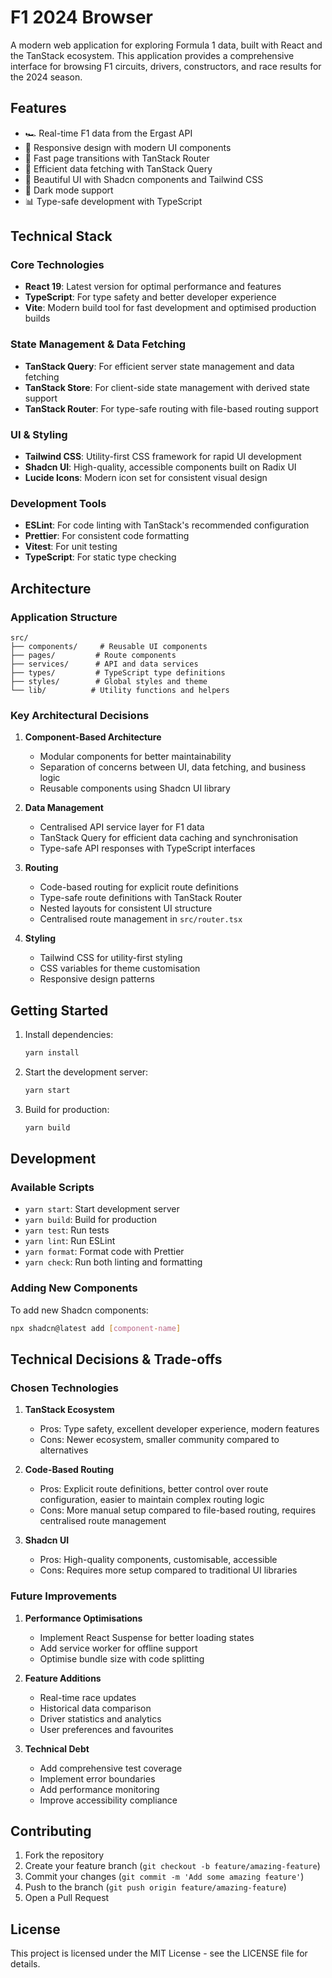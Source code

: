 # F1 2024 Browser

A modern web application for exploring Formula 1 data, built with React and the TanStack ecosystem. This application provides a comprehensive interface for browsing F1 circuits, drivers, constructors, and race results for the 2024 season.

## Features

- 🏎️ Real-time F1 data from the Ergast API
- 📱 Responsive design with modern UI components
- 🚀 Fast page transitions with TanStack Router
- 🔄 Efficient data fetching with TanStack Query
- 🎨 Beautiful UI with Shadcn components and Tailwind CSS
- 🌙 Dark mode support
- 📊 Type-safe development with TypeScript

## Technical Stack

### Core Technologies

- **React 19**: Latest version for optimal performance and features
- **TypeScript**: For type safety and better developer experience
- **Vite**: Modern build tool for fast development and optimised production builds

### State Management & Data Fetching

- **TanStack Query**: For efficient server state management and data fetching
- **TanStack Store**: For client-side state management with derived state support
- **TanStack Router**: For type-safe routing with file-based routing support

### UI & Styling

- **Tailwind CSS**: Utility-first CSS framework for rapid UI development
- **Shadcn UI**: High-quality, accessible components built on Radix UI
- **Lucide Icons**: Modern icon set for consistent visual design

### Development Tools

- **ESLint**: For code linting with TanStack's recommended configuration
- **Prettier**: For consistent code formatting
- **Vitest**: For unit testing
- **TypeScript**: For static type checking

## Architecture

### Application Structure

```
src/
├── components/     # Reusable UI components
├── pages/         # Route components
├── services/      # API and data services
├── types/         # TypeScript type definitions
├── styles/        # Global styles and theme
└── lib/          # Utility functions and helpers
```

### Key Architectural Decisions

1. **Component-Based Architecture**

   - Modular components for better maintainability
   - Separation of concerns between UI, data fetching, and business logic
   - Reusable components using Shadcn UI library

2. **Data Management**

   - Centralised API service layer for F1 data
   - TanStack Query for efficient data caching and synchronisation
   - Type-safe API responses with TypeScript interfaces

3. **Routing**

   - Code-based routing for explicit route definitions
   - Type-safe route definitions with TanStack Router
   - Nested layouts for consistent UI structure
   - Centralised route management in `src/router.tsx`

4. **Styling**
   - Tailwind CSS for utility-first styling
   - CSS variables for theme customisation
   - Responsive design patterns

## Getting Started

1. Install dependencies:

   ```bash
   yarn install
   ```

2. Start the development server:

   ```bash
   yarn start
   ```

3. Build for production:
   ```bash
   yarn build
   ```

## Development

### Available Scripts

- `yarn start`: Start development server
- `yarn build`: Build for production
- `yarn test`: Run tests
- `yarn lint`: Run ESLint
- `yarn format`: Format code with Prettier
- `yarn check`: Run both linting and formatting

### Adding New Components

To add new Shadcn components:

```bash
npx shadcn@latest add [component-name]
```

## Technical Decisions & Trade-offs

### Chosen Technologies

1. **TanStack Ecosystem**

   - Pros: Type safety, excellent developer experience, modern features
   - Cons: Newer ecosystem, smaller community compared to alternatives

2. **Code-Based Routing**

   - Pros: Explicit route definitions, better control over route configuration, easier to maintain complex routing logic
   - Cons: More manual setup compared to file-based routing, requires centralised route management

3. **Shadcn UI**
   - Pros: High-quality components, customisable, accessible
   - Cons: Requires more setup compared to traditional UI libraries

### Future Improvements

1. **Performance Optimisations**

   - Implement React Suspense for better loading states
   - Add service worker for offline support
   - Optimise bundle size with code splitting

2. **Feature Additions**

   - Real-time race updates
   - Historical data comparison
   - Driver statistics and analytics
   - User preferences and favourites

3. **Technical Debt**
   - Add comprehensive test coverage
   - Implement error boundaries
   - Add performance monitoring
   - Improve accessibility compliance

## Contributing

1. Fork the repository
2. Create your feature branch (`git checkout -b feature/amazing-feature`)
3. Commit your changes (`git commit -m 'Add some amazing feature'`)
4. Push to the branch (`git push origin feature/amazing-feature`)
5. Open a Pull Request

## License

This project is licensed under the MIT License - see the LICENSE file for details.
